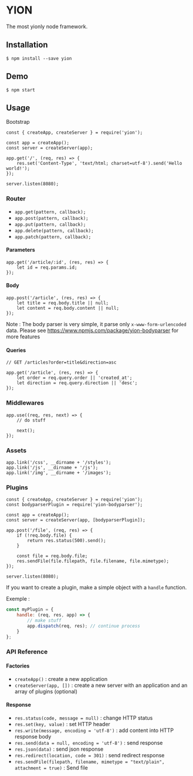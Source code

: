 # YION

The most yionly node framework.

## Installation

```
$ npm install --save yion
```

## Demo

```
$ npm start
```

## Usage

Bootstrap

```node
const { createApp, createServer } = require('yion');

const app = createApp();
const server = createServer(app);

app.get('/', (req, res) => {
    res.set('Content-Type', 'text/html; charset=utf-8').send('Hello world!');
});

server.listen(8080);
```

### Router

 * `app.get(pattern, callback);`
 * `app.post(pattern, callback);`
 * `app.put(pattern, callback);`
 * `app.delete(pattern, callback);`
 * `app.patch(pattern, callback);`

#### Parameters

```node
app.get('/article/:id', (res, res) => {
    let id = req.params.id;
});
```

#### Body

```node
app.post('/article', (res, res) => {
    let title = req.body.title || null;
    let content = req.body.content || null;
});
```
Note : The body parser is very simple, it parse only `x-www-form-urlencoded` data. Please see https://www.npmjs.com/package/yion-bodyparser for more features

#### Queries

```node
// GET /articles?order=title&direction=asc

app.get('/article', (res, res) => {
    let order = req.query.order || 'created_at';
    let direction = req.query.direction || 'desc';
});
```

### Middlewares

```node
app.use((req, res, next) => {
    // do stuff

    next();
});
```

### Assets

```node
app.link('/css', __dirname + '/styles');
app.link('/js', __dirname + '/js');
app.link('/img', __dirname + '/images');
```

### Plugins

```node
const { createApp, createServer } = require('yion');
const bodyparserPlugin = require('yion-bodyparser');

const app = createApp();
const server = createServer(app, [bodyparserPlugin]);

app.post('/file', (req, res) => {
    if (!req.body.file) {
        return res.status(500).send();
    }

    const file = req.body.file;
    res.sendFile(file.filepath, file.filename, file.mimetype);
});

server.listen(8080);
```

If you want to create a plugin, make a simple object with a `handle` function.

Exemple :
```js
const myPlugin = {
    handle: (req, res, app) => {
        // make stuff
        app.dispatch(req, res); // continue process
    }
};
```

### API Reference

#### Factories

* `createApp()` : create a new application
* `createServer(app, [])` : create a new server with an application and an array of plugins (optional)

#### Response

 * `res.status(code, message = null)` : change HTTP status
 * `res.set(key, value)` : set HTTP header
 * `res.write(message, encoding = 'utf-8')` : add content into HTTP response body
 * `res.send(data = null, encoding = 'utf-8')` : send response
 * `res.json(data)` : send json response
 * `res.redirect(location, code = 301)` : send redirect response
 * `res.sendFile(filepath, filename, mimetype = "text/plain", attachment = true)` : Send file
